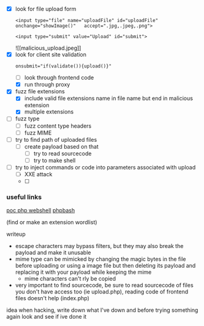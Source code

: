 
- [x] look for file upload form 
	```
	<input type="file" name="uploadFile" id="uploadFile" onchange="showImage()"   accept=".jpg,.jpeg,.png">
	
	<input type="submit" value="Upload" id="submit">    
	```
	![[malicious_upload.jpeg]]
- [x] look for client site validation
	```
	onsubmit="if(validate()){upload()}"
	```
	- [ ] look through frontend code
	- [x] run through proxy 
- [x] fuzz file extensions
	- [x] include valid file extensions name in file name but end in malicious extension
	- [x] multiple extensions
- [ ] fuzz type
	- [ ]  fuzz content type headers
	- [ ] fuzz MIME 
- [ ] try to find path of uploaded files
	- [ ] create payload based on that
		- [ ] try to read sourcecode
		- [ ] try to make shell
- [ ] try to inject commands or code into parameters associated with upload
	- [ ] XXE attack
	- [ ] 

### useful links
[poc php webshell](https://gist.githubusercontent.com/sente/4dbb2b7bdda2647ba80b/raw/31218294e74361df73215b44a219af3b95945618/Simple-Backdoor-One-Liner.php)
[phpbash](https://github.com/Arrexel/phpbash)

(find or make an extension wordlist)


writeup

- escape characters may bypass filters, but they may also break the payload and make it unusable
- mime type can be mimicked by changing the magic bytes in the file before uploading or using a image file but then deleting its payload and replacing it with your payload while keeping the mime
	- mime characters can't rly be copied
- very important to find sourcecode, be sure to read sourcecode of files you don't have access too (ie upload.php), reading code of frontend files doesn't help (index.php)

idea when hacking, write down what I've down and before trying something again look and see if ive done it 